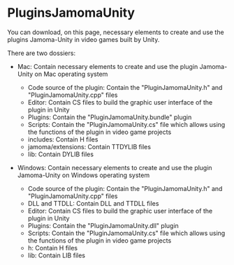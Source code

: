 PluginsJamomaUnity
==================

You can download, on this page, necessary elements to create and use the plugins Jamoma-Unity in video games built by Unity.

There are two dossiers:

* Mac: Contain necessary elements to create and use the plugin Jamoma-Unity on Mac operating system
   * Code source of the plugin: Contain the "PluginJamomaUnity.h" and "PluginJamomaUnity.cpp" files
   * Editor: Contain CS files to build the graphic user interface of the plugin in Unity
   * Plugins: Contain the "PluginJamomaUnity.bundle" plugin
   * Scripts: Contain the "PluginJamomaUnity.cs" file which allows using the functions of the plugin in video game projects
   * includes: Contain H files
   * jamoma/extensions: Contain TTDYLIB files
   * lib: Contain DYLIB files
  

* Windows: Contain necessary elements to create and use the plugin Jamoma-Unity on Windows operating system
   * Code source of the plugin: Contain the "PluginJamomaUnity.h" and "PluginJamomaUnity.cpp" files
   * DLL and TTDLL: Contain DLL and TTDLL files
   * Editor: Contain CS files to build the graphic user interface of the plugin in Unity
   * Plugins: Contain the "PluginJamomaUnity.dll" plugin
   * Scripts: Contain the "PluginJamomaUnity.cs" file which allows using the functions of the plugin in video game projects
   * h: Contain H files
   * lib: Contain LIB files
